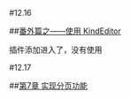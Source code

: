 #12.16

##[番外篇之——使用 KindEditor](https://github.com/nswbmw/N-blog/wiki/%E7%95%AA%E5%A4%96%E7%AF%87%E4%B9%8B%E2%80%94%E2%80%94%E4%BD%BF%E7%94%A8-KindEditor)

插件添加进入了，没有使用


#12.17

##[第7章 实现分页功能](https://github.com/nswbmw/N-blog/wiki/%E7%AC%AC7%E7%AB%A0--%E5%AE%9E%E7%8E%B0%E5%88%86%E9%A1%B5%E5%8A%9F%E8%83%BD)
